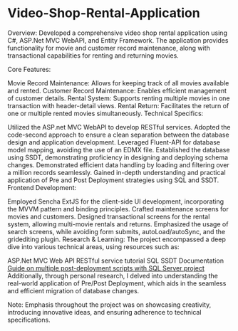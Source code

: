 # Video-Shop-Rental-Application
Overview:
Developed a comprehensive video shop rental application using C#, ASP.Net MVC WebAPI, and Entity Framework. The application provides functionality for movie and customer record maintenance, along with transactional capabilities for renting and returning movies.

Core Features:

Movie Record Maintenance: Allows for keeping track of all movies available and rented.
Customer Record Maintenance: Enables efficient management of customer details.
Rental System: Supports renting multiple movies in one transaction with header-detail views.
Rental Return: Facilitates the return of one or multiple rented movies simultaneously.
Technical Specifics:

Utilized the ASP.net MVC WebAPI to develop RESTful services.
Adopted the code-second approach to ensure a clean separation between the database design and application development.
Leveraged Fluent-API for database model mapping, avoiding the use of an EDMX file.
Established the database using SSDT, demonstrating proficiency in designing and deploying schema changes.
Demonstrated efficient data handling by loading and filtering over a million records seamlessly.
Gained in-depth understanding and practical application of Pre and Post Deployment strategies using SQL and SSDT.
Frontend Development:

Employed Sencha ExtJS for the client-side UI development, incorporating the MVVM pattern and binding principles.
Crafted maintenance screens for movies and customers.
Designed transactional screens for the rental system, allowing multi-movie rentals and returns.
Emphasized the usage of search screens, while avoiding form submits, autoLoad/autoSync, and the gridediting plugin.
Research & Learning:
The project encompassed a deep dive into various technical areas, using resources such as:

ASP.Net MVC Web API RESTful service tutorial
SQL SSDT Documentation
[Guide on multiple post-deployment scripts with SQL Server project](https://medium.com/@desmond80in/multiplepost-deployment-scripts-with-sql-serverproject-5d3c9e2f52b4)
Additionally, through personal research, I delved into understanding the real-world application of Pre/Post Deployment, which aids in the seamless and efficient migration of database changes.

Note: Emphasis throughout the project was on showcasing creativity, introducing innovative ideas, and ensuring adherence to technical specifications.

